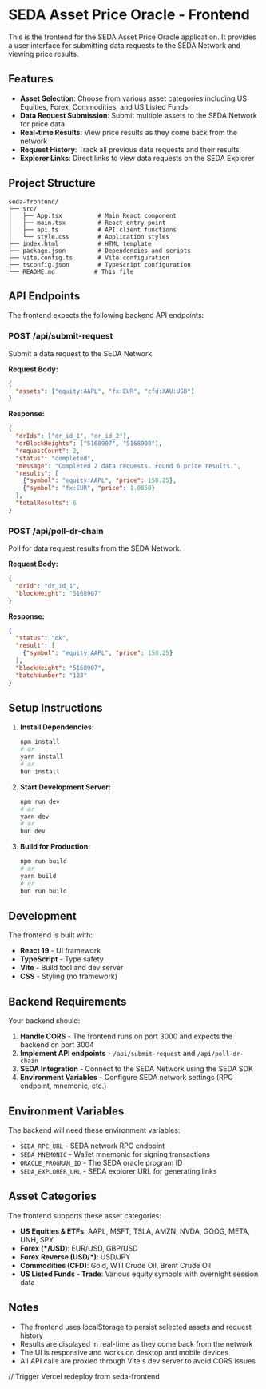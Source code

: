 # SEDA Asset Price Oracle - Frontend

This is the frontend for the SEDA Asset Price Oracle application. It provides a user interface for submitting data requests to the SEDA Network and viewing price results.

## Features

- **Asset Selection**: Choose from various asset categories including US Equities, Forex, Commodities, and US Listed Funds
- **Data Request Submission**: Submit multiple assets to the SEDA Network for price data
- **Real-time Results**: View price results as they come back from the network
- **Request History**: Track all previous data requests and their results
- **Explorer Links**: Direct links to view data requests on the SEDA Explorer

## Project Structure

```
seda-frontend/
├── src/
│   ├── App.tsx          # Main React component
│   ├── main.tsx         # React entry point
│   ├── api.ts           # API client functions
│   └── style.css        # Application styles
├── index.html           # HTML template
├── package.json         # Dependencies and scripts
├── vite.config.ts       # Vite configuration
├── tsconfig.json        # TypeScript configuration
└── README.md           # This file
```

## API Endpoints

The frontend expects the following backend API endpoints:

### POST /api/submit-request
Submit a data request to the SEDA Network.

**Request Body:**
```json
{
  "assets": ["equity:AAPL", "fx:EUR", "cfd:XAU:USD"]
}
```

**Response:**
```json
{
  "drIds": ["dr_id_1", "dr_id_2"],
  "drBlockHeights": ["5168907", "5168908"],
  "requestCount": 2,
  "status": "completed",
  "message": "Completed 2 data requests. Found 6 price results.",
  "results": [
    {"symbol": "equity:AAPL", "price": 150.25},
    {"symbol": "fx:EUR", "price": 1.0850}
  ],
  "totalResults": 6
}
```

### POST /api/poll-dr-chain
Poll for data request results from the SEDA Network.

**Request Body:**
```json
{
  "drId": "dr_id_1",
  "blockHeight": "5168907"
}
```

**Response:**
```json
{
  "status": "ok",
  "result": [
    {"symbol": "equity:AAPL", "price": 150.25}
  ],
  "blockHeight": "5168907",
  "batchNumber": "123"
}
```

## Setup Instructions

1. **Install Dependencies:**
   ```bash
   npm install
   # or
   yarn install
   # or
   bun install
   ```

2. **Start Development Server:**
   ```bash
   npm run dev
   # or
   yarn dev
   # or
   bun dev
   ```

3. **Build for Production:**
   ```bash
   npm run build
   # or
   yarn build
   # or
   bun run build
   ```

## Development

The frontend is built with:
- **React 19** - UI framework
- **TypeScript** - Type safety
- **Vite** - Build tool and dev server
- **CSS** - Styling (no framework)

## Backend Requirements

Your backend should:

1. **Handle CORS** - The frontend runs on port 3000 and expects the backend on port 3004
2. **Implement API endpoints** - `/api/submit-request` and `/api/poll-dr-chain`
3. **SEDA Integration** - Connect to the SEDA Network using the SEDA SDK
4. **Environment Variables** - Configure SEDA network settings (RPC endpoint, mnemonic, etc.)

## Environment Variables

The backend will need these environment variables:
- `SEDA_RPC_URL` - SEDA network RPC endpoint
- `SEDA_MNEMONIC` - Wallet mnemonic for signing transactions
- `ORACLE_PROGRAM_ID` - The SEDA oracle program ID
- `SEDA_EXPLORER_URL` - SEDA explorer URL for generating links

## Asset Categories

The frontend supports these asset categories:

- **US Equities & ETFs**: AAPL, MSFT, TSLA, AMZN, NVDA, GOOG, META, UNH, SPY
- **Forex (*/USD)**: EUR/USD, GBP/USD
- **Forex Reverse (USD/*)**: USD/JPY
- **Commodities (CFD)**: Gold, WTI Crude Oil, Brent Crude Oil
- **US Listed Funds - Trade**: Various equity symbols with overnight session data

## Notes

- The frontend uses localStorage to persist selected assets and request history
- Results are displayed in real-time as they come back from the network
- The UI is responsive and works on desktop and mobile devices
- All API calls are proxied through Vite's dev server to avoid CORS issues 

// Trigger Vercel redeploy from seda-frontend 